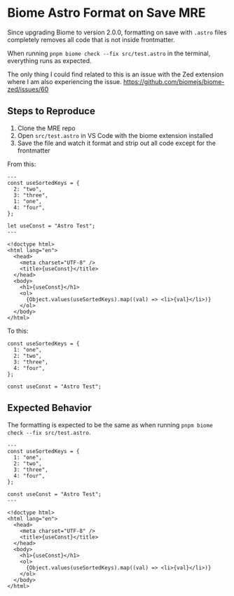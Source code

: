 # Biome Astro Format on Save MRE

Since upgrading Biome to version 2.0.0, formatting on save with `.astro` files completely removes all code that is not inside frontmatter.

When running `pnpm biome check --fix src/test.astro` in the terminal, everything runs as expected.

The only thing I could find related to this is an issue with the Zed extension where I am also experiencing the issue. https://github.com/biomejs/biome-zed/issues/60


## Steps to Reproduce

1. Clone the MRE repo
2. Open `src/test.astro` in VS Code with the biome extension installed
3. Save the file and watch it format and strip out all code except for the frontmatter

From this:

```astro
---
const useSortedKeys = {
  2: "two",
  3: "three",
  1: "one",
  4: "four",
};

let useConst = "Astro Test";
---

<!doctype html>
<html lang="en">
  <head>
    <meta charset="UTF-8" />
    <title>{useConst}</title>
  </head>
  <body>
    <h1>{useConst}</h1>
    <ol>
      {Object.values(useSortedKeys).map((val) => <li>{val}</li>)}
    </ol>
  </body>
</html>
```

To this:

```
const useSortedKeys = {
  1: "one",
  2: "two",
  3: "three",
  4: "four",
};

const useConst = "Astro Test";
```
## Expected Behavior

The formatting is expected to be the same as when running `pnpm biome check --fix src/test.astro`.

```astro
---
const useSortedKeys = {
  1: "one",
  2: "two",
  3: "three",
  4: "four",
};

const useConst = "Astro Test";
---

<!doctype html>
<html lang="en">
  <head>
    <meta charset="UTF-8" />
    <title>{useConst}</title>
  </head>
  <body>
    <h1>{useConst}</h1>
    <ol>
      {Object.values(useSortedKeys).map((val) => <li>{val}</li>)}
    </ol>
  </body>
</html>
```